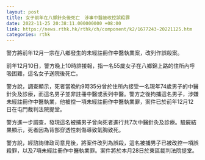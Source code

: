 ```yaml
---
layout: post
title: 女子前年在八鄉針灸後死亡　涉事中醫被改控誤殺罪
date: 2022-11-25 20:38:11.000000000 +08:00
link: https://news.rthk.hk/rthk/ch/component/k2/1677243-20221125.htm
categories: rthk
---
```


警方將前年12月一宗在八鄉發生的未經註冊作中醫執業案，改列作誤殺案。
 
前年12月10日，警方晚上10時許接報，指一名55歲女子在八鄉錦上路的住所內呼吸困難，這名女子送院後死亡。
 
警方說，調查顯示，死者當晚約9時35分曾於住所內接受一名現年74歲男子的中醫針灸及診療，而這名男子並非註冊中醫或表列中醫。警方之後拘捕這名男子，涉嫌未經註冊作中醫執業，他被控一項未經註冊作中醫執業罪，案件已於前年12月12日在屯門裁判法院提堂。
 
警方進一步調查，發現這名被捕男子曾向死者進行共7次中醫針灸及診療。驗屍結果顯示，死者因為背部穿透性刺傷導致氣胸致死。

警方說，經諮詢律政司意見後，將案件改列為誤殺，這名被捕男子已被改控一項誤殺罪，以及7項未經註冊作中醫執業罪。案件將於本月28日於東區裁判法院提堂。
